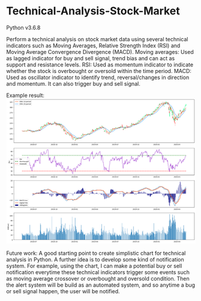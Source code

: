 # Technical-Analysis-Stock-Market
Python v3.6.8

Perform a technical analysis on stock market data using several technical indicators such as Moving Averages, Relative Strength Index (RSI) and Moving Average Convergence Divergence (MACD). 
Moving averages: Used as lagged indicator for buy and sell signal, trend bias and can act as support and resistance levels.
RSI: Used as momentum indicator to indicate whether the stock is overbought or oversold within the time period.
MACD: Used as oscillator indicator to identify trend, reversal/changes in direction and momentum. It can also trigger buy and sell signal.

Example result:
<img src="charts/AAPL_technical_indicators.png">

Future work:
A good starting point to create simplistic chart for technical analysis in Python. A further idea is to develop some kind of notification system. For example, using the chart, I can make a potential buy or sell notification everytime these technical indicators trigger some events such as moving average crossover or overbought and oversold condition. Then the alert system will be build as an automated system, and so anytime a bug or sell signal happen, the user will be notified.
